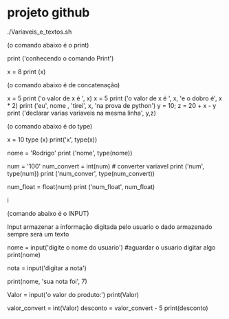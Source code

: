# projeto github
./Variaveis_e_textos.sh

(o comando abaixo é o print)
 
print ('conhecendo o comando Print')

x = 8
print (x)

(o comando abaixo é de concatenação)

x = 5
print ('o valor de x é ', x)
x = 5
print ('o valor de x é ', x, 'e o dobro é', x * 2)
print ('eu', nome , 'tirei', x, 'na prova de python')
y = 10; z = 20 + x - y
print ('declarar varias variaveis na mesma linha', y,z)

(o comando abaixo é do type) 

x = 10
type (x)
print('x', type(x))

nome = 'Rodrigo'
print ('nome', type(nome))

num = '100'
num_convert = int(num) # converter variavel
print ('num', type(num))
print ('num_conver', type(num_convert))

num_float = float(num)
print ('num_float', num_float)



i

(comando abaixo é o INPUT)

Input
armazenar a informação digitada pelo usuario
o dado armazenado sempre será um texto

nome = input('digite o nome do usuario') #aguardar o usuario digitar algo
print(nome)

nota = input('digitar a nota')

print(nome, 'sua nota foi', 7)

Valor = input('o valor do produto:')
print(Valor)

valor_convert = int(Valor)
desconto = valor_convert - 5
print(desconto)





